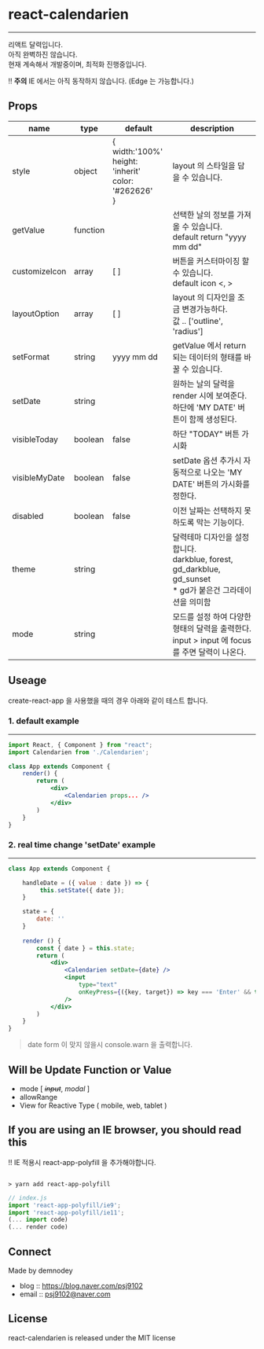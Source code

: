 # react-calendarien
---
리액트 달력입니다.<br/>
아직 완벽하진 않습니다.<br/>
현재 계속해서 개발중이며, 최적화 진행중입니다.<br/>

!! **주의** IE 에서는 아직 동작하지 않습니다. (Edge 는 가능합니다.)

## Props
name|type|default|description
----|----|-------|-----------
style|object|{ <br/>width:'100%'<br/>height: 'inherit'<br/>color: '#262626'<br/>}|layout 의 스타일을 담을 수 있습니다.
getValue|function||선택한 날의 정보를 가져올 수 있습니다. <br/> default return "yyyy mm dd"
customizeIcon|array|[ ]|버튼을 커스터마이징 할 수 있습니다. <br/> default icon <, >
layoutOption|array|[ ]|layout 의 디자인을 조금 변경가능하다. <br/> 값 .. ['outline', 'radius']
setFormat|string|yyyy mm dd|getValue 에서 return 되는 데이터의 형태를 바꿀 수 있습니다.
setDate|string||원하는 날의 달력을 render 시에 보여준다.<br/>하단에 'MY DATE' 버튼이 함께 생성된다.
visibleToday|boolean|false|하단 "TODAY" 버튼 가시화
visibleMyDate|boolean|false|setDate 옵션 추가시 자동적으로 나오는 'MY DATE' 버튼의 가시화를 정한다.
disabled|boolean|false|이전 날짜는 선택하지 못하도록 막는 기능이다.
theme|string||달력테마 디자인을 설정합니다.<br/> darkblue, forest, gd_darkblue, gd_sunset<br/> * gd가 붙은건 그라데이션을 의미함
mode|string||모드를 설정 하여 다양한 형태의 달력을 출력한다. <br/> input > input 에 focus 를 주면 달력이 나온다.

## Useage
create-react-app 을 사용했을 때의 경우 아래와 같이 테스트 합니다.<br/>


### 1. default example
---
```jsx
import React, { Component } from "react";
import Calendarien from './Calendarien';

class App extends Component {
    render() {
        return (
            <div>
                <Calendarien props... />
            </div>
        )
    }
} 
```

### 2. real time change 'setDate' example
---
```jsx
class App extends Component {

    handleDate = ({ value : date }) => {
         this.setState({ date });
    }

    state = {
        date: ''
    }
    
    render () {
        const { date } = this.state;
        return (
            <div>
                <Calendarien setDate={date} />
                <input 
                    type="text"  
                    onKeyPress={({key, target}) => key === 'Enter' && this.handleDate(target)} 
                />
            </div>
        )
    }
}
```
> date form 이 맞지 않을시 console.warn 을 출력합니다.

## Will be Update Function or Value
- mode [ <del><i>input</i></del>, <i>modal</i> ]
- allowRange
- View for Reactive Type ( mobile, web, tablet )

## If you are using an IE browser, you should read this
!! IE 적용시 react-app-polyfill 을 추가해야합니다.<br/>

<code>
> yarn add react-app-polyfill
</code>

```jsx
// index.js
import 'react-app-polyfill/ie9';
import 'react-app-polyfill/ie11';
(... import code)
(... render code)
```

## Connect
Made by demnodey
- blog :: https://blog.naver.com/psj9102
- email :: psj9102@naver.com

## License
react-calendarien is released under the MIT license